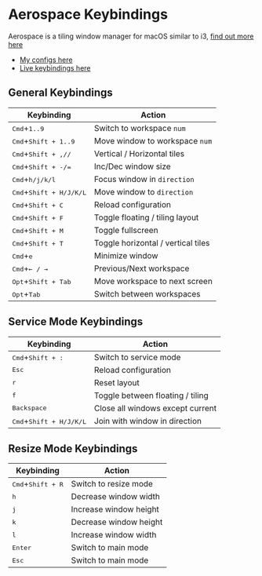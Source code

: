 # Aerospace Keybindings

Aerospace is a tiling window manager for macOS similar to i3, [find out more here](https://github.com/nikitabobko/AeroSpace)

- [My configs here](https://github.com/2KAbhishek/mac2k/blob/main/config/aerospace/aerospace.toml)
- [Live keybindings here](https://github.com/2KAbhishek/mac2k/blob/main/docs/aerospace.md)

## General Keybindings

| Keybinding                                  | Action                             |
| ------------------------------------------- | ---------------------------------- |
| <kbd>Cmd</kbd>+<kbd>1..9</kbd>              | Switch to workspace `num`          |
| <kbd>Cmd</kbd>+<kbd>Shift + 1..9</kbd>      | Move window to workspace `num`     |
| <kbd>Cmd</kbd>+<kbd>Shift + ,//</kbd>       | Vertical / Horizontal tiles        |
| <kbd>Cmd</kbd>+<kbd>Shift + -/=</kbd>       | Inc/Dec window size                |
| <kbd>Cmd</kbd>+<kbd>h/j/k/l</kbd>           | Focus window in `direction`        |
| <kbd>Cmd</kbd>+<kbd>Shift + H/J/K/L</kbd>   | Move window to `direction`         |
| <kbd>Cmd</kbd>+<kbd>Shift + C</kbd>         | Reload configuration               |
| <kbd>Cmd</kbd>+<kbd>Shift + F</kbd>         | Toggle floating / tiling layout    |
| <kbd>Cmd</kbd>+<kbd>Shift + M</kbd>         | Toggle fullscreen                  |
| <kbd>Cmd</kbd>+<kbd>Shift + T</kbd>         | Toggle horizontal / vertical tiles |
| <kbd>Cmd</kbd>+<kbd>e</kbd>                 | Minimize window                    |
| <kbd>Cmd</kbd>+<kbd>&#8592; / &#8594;</kbd> | Previous/Next workspace            |
| <kbd>Opt</kbd>+<kbd>Shift + Tab</kbd>       | Move workspace to next screen      |
| <kbd>Opt</kbd>+<kbd>Tab</kbd>               | Switch between workspaces          |

## Service Mode Keybindings

| Keybinding                                | Action                           |
| ----------------------------------------- | -------------------------------- |
| <kbd>Cmd</kbd>+<kbd>Shift + :</kbd>       | Switch to service mode           |
| <kbd>Esc</kbd>                            | Reload configuration             |
| <kbd>r</kbd>                              | Reset layout                     |
| <kbd>f</kbd>                              | Toggle between floating / tiling |
| <kbd>Backspace</kbd>                      | Close all windows except current |
| <kbd>Cmd</kbd>+<kbd>Shift + H/J/K/L</kbd> | Join with window in direction    |

## Resize Mode Keybindings

| Keybinding                          | Action                 |
| ----------------------------------- | ---------------------- |
| <kbd>Cmd</kbd>+<kbd>Shift + R</kbd> | Switch to resize mode  |
| <kbd>h</kbd>                        | Decrease window width  |
| <kbd>j</kbd>                        | Increase window height |
| <kbd>k</kbd>                        | Decrease window height |
| <kbd>l</kbd>                        | Increase window width  |
| <kbd>Enter</kbd>                    | Switch to main mode    |
| <kbd>Esc</kbd>                      | Switch to main mode    |
